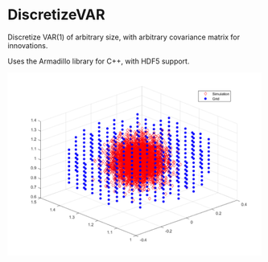 # DiscretizeVAR
Discretize VAR(1) of arbitrary size, with arbitrary covariance matrix for innovations.

Uses the Armadillo library for C++, with HDF5 support.

![Example plot](example_3d.png)
